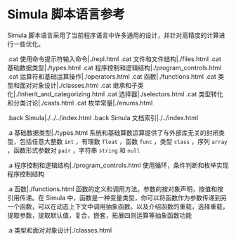 # Simula 脚本语言参考

Simula 脚本语言采用了当前程序语言中许多通用的设计，并针对高精度的计算进行一些优化。

.cat 使用命令提示符输入命令|./repl.html
.cat 文件和文件结构|./files.html
.cat 基础数据类型|./types.html
.cat 程序控制和逻辑结构|./program_controls.html
.cat 运算符和基础运算操作|./operators.html
.cat 函数|./functions.html
.cat 类型和面对对象设计|./classes.html
.cat 继承和子类化|./inherit_and_categorizing.html
.cat 选择器|./selectors.html
.cat 类型转化和分类讨论|./casts.html
.cat 枚举常量|./enums.html

.back Simula|./../../index.html
.back Simula 文档索引|./../index.html

.a 基础数据类型|./types.html
系统和基础算数运算提供了与外部库无关的封闭类型，包括任意大整数 `int` ，有理数 `float` ，函数 `func` ，类型 `class` ，序列 `array` ，函数形式参数对 `pair` ，字符串 `string` 和 `null` 

.a 程序控制和逻辑结构|./program_controls.html
使用循环，条件判断和枚举实现程序控制结构

.a 函数|./functions.html
函数的定义和调用方法。参数的按对象声明，按值和按引用传递。在 Simula 中，函数是一种变量类型，你可以将函数作为参数传递到另一个函数，可以在动态上下文中调用抽象函数。以及介绍函数的重载，选择重载，提取参数，提取默认值，复合，嵌套，拓展四则运算等抽象函数功能

.a 类型和面对对象设计|./classes.html


